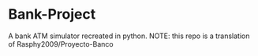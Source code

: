 # Bank-Project
A bank ATM simulator recreated in python. NOTE: this repo is a translation of Rasphy2009/Proyecto-Banco
